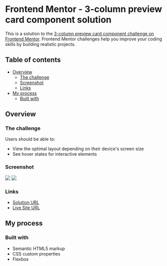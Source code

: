 # Frontend Mentor - 3-column preview card component solution

This is a solution to the [3-column preview card component challenge on Frontend Mentor](https://www.frontendmentor.io/challenges/3column-preview-card-component-pH92eAR2-). Frontend Mentor challenges help you improve your coding skills by building realistic projects. 

## Table of contents

- [Overview](#overview)
  - [The challenge](#the-challenge)
  - [Screenshot](#screenshot)
  - [Links](#links)
- [My process](#my-process)
  - [Built with](#built-with)

## Overview

### The challenge

Users should be able to:

- View the optimal layout depending on their device's screen size
- See hover states for interactive elements

### Screenshot

![](./images/ss-desktop.png.jpg)
![](./images/ss-mobile.png.jpg)


### Links

- [Solution URL](https://github.com/frkanyilmaz2/3-column-preview)
- [Live Site URL](https://frkanyilmaz2.github.io/3-column-preview/)

## My process

### Built with

- Semantic HTML5 markup
- CSS custom properties
- Flexbox
